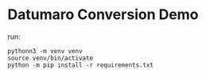 # Datumaro Conversion Demo

run: 
```
pythonn3 -m venv venv
source venv/bin/activate
python -m pip install -r requirements.txt
```